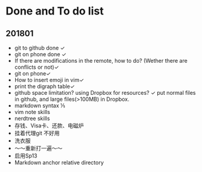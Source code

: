 # Done and To do list
## 201801
  * git to github done ✓
  * git on phone done ✓
  * If there are modifications in the remote, how to do? (Wether there are conflicts or not)✓
  * git on phone✓
  *  How to insert emoji in vim✓
  * print the digraph table✓
  * github space limitation? using Dropbox for resources? ✓
      put normal files in github, and large files(>100MB) in Dropbox.
  * markdown syntax   ⅕
  * vim note skills 
  * nerdtree skills
  * 存钱、Visa卡、还款、电磁炉
  * 挂着代理git 不好用
  * 洗衣服
  * ～～重新打一遍～～
  * 启用Sp13 
  * Markdown anchor relative directory